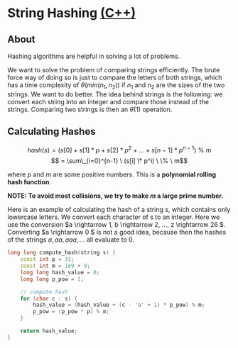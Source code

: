 # String Hashing [(C++)](./string-hashing.cpp)

## About

Hashing algorithms are helpful in solving a lot of problems.

We want to solve the problem of comparing strings efficiently. The brute force way of doing so is just to compare the letters of both strings, which has a time complexity of $\theta(min(n_1,n_2))$ if $n_1$ and $n_2$ are the sizes of the two strings. We want to do better. The idea behind strings is the following: we convert each string into an integer and compare those instead of the strings. Comparing two strings is then an $\theta(1)$ operation.

## Calculating Hashes

$$hash(s) = (s[0] + s[1] * p + s[2] * p^2 + ... + s[n - 1] * p^{n - 1}) \ \% \ m$$
$$ = \sum\_{i=0}^{n-1} \ (s[i] \* p^i) \ \% \ m$$

where $p$ and $m$ are some positive numbers. This is a **polynomial rolling hash function**.

**NOTE: To avoid most collisions, we try to make $m$ a large prime number.**

Here is an example of calculating the hash of a string s, which contains only lowercase letters. We convert each character of s to an integer. Here we use the conversion $a \rightarrow 1, b \rightarrow 2, ..., z \rightarrow 26
$. Converting $a \rightarrow 0
$ is not a good idea, because then the hashes of the strings $a, aa, aaa, ...$ all evaluate to $0$.

```cpp
long long compute_hash(string s) {
    const int p = 31;
    const int m = 1e9 + 9;
    long long hash_value = 0;
    long long p_pow = 1;

    // compute hash
    for (char c : s) {
        hash_value = (hash_value + (c - 'a' + 1) * p_pow) % m;
        p_pow = (p_pow * p) % m;
    }

    return hash_value;
}
```
